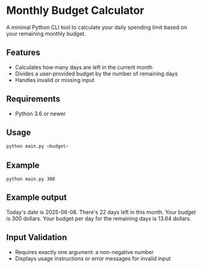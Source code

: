 # Monthly Budget Calculator

A minimal Python CLI tool to calculate your daily spending limit based on your remaining monthly budget.

## Features

- Calculates how many days are left in the current month
- Divides a user-provided budget by the number of remaining days
- Handles invalid or missing input

## Requirements

- Python 3.6 or newer

## Usage

```bash
python main.py <budget>
```

## Example

```
python main.py 300
```

## Example output

Today's date is 2025-06-08.
There's 22 days left in this month.
Your budget is 300 dollars.
Your budget per day for the remaining days is 13.64 dollars.

## Input Validation

- Requires exactly one argument: a non-negative number
- Displays usage instructions or error messages for invalid input

